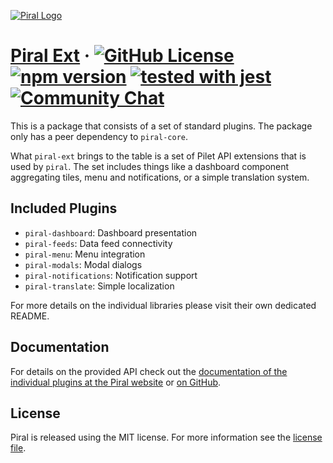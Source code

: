 [![Piral Logo](https://github.com/smapiot/piral/raw/main/docs/assets/logo.png)](https://piral.io)

# [Piral Ext](https://piral.io) &middot; [![GitHub License](https://img.shields.io/badge/license-MIT-blue.svg)](https://github.com/smapiot/piral/blob/main/LICENSE) [![npm version](https://img.shields.io/npm/v/piral-ext.svg?style=flat)](https://www.npmjs.com/package/piral-ext) [![tested with jest](https://img.shields.io/badge/tested_with-jest-99424f.svg)](https://jestjs.io) [![Community Chat](https://dcbadge.vercel.app/api/server/kKJ2FZmK8t?style=flat)](https://discord.gg/kKJ2FZmK8t)

This is a package that consists of a set of standard plugins. The package only has a peer dependency to `piral-core`.

What `piral-ext` brings to the table is a set of Pilet API extensions that is used by `piral`. The set includes things like a dashboard component aggregating tiles, menu and notifications, or a simple translation system.

## Included Plugins

- `piral-dashboard`: Dashboard presentation
- `piral-feeds`: Data feed connectivity
- `piral-menu`: Menu integration
- `piral-modals`: Modal dialogs
- `piral-notifications`: Notification support
- `piral-translate`: Simple localization

For more details on the individual libraries please visit their own dedicated README.

## Documentation

For details on the provided API check out the [documentation of the individual plugins at the Piral website](https://docs.piral.io) or [on GitHub](https://github.com/smapiot/piral/tree/main/docs).

## License

Piral is released using the MIT license. For more information see the [license file](./LICENSE).
